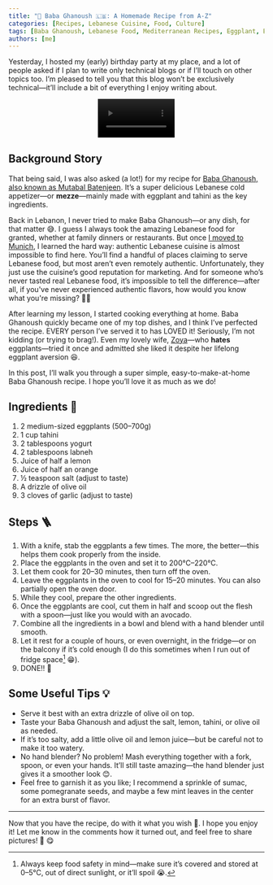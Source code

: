 ```yaml
---
title: "🍆 Baba Ghanoush 🇱🇧: A Homemade Recipe from A-Z"
categories: [Recipes, Lebanese Cuisine, Food, Culture]
tags: [Baba Ghanoush, Lebanese Food, Mediterranean Recipes, Eggplant, Easy Recipes]
authors: [me]
---
```


Yesterday, I hosted my (early) birthday party at my place, and a lot of people asked if I plan to write only technical blogs or if I’ll touch on other topics too. I’m pleased to tell you that this blog won’t be exclusively technical—it’ll include a bit of everything I enjoy writing about.

<video width="50%" style="display: block; margin: 0 auto; width: 30%;" autoplay loop muted playsinline>
  <source src="/assets/2025-02-09-baba-ghanouj/vid/result.mp4" type="video/mp4">
  Your browser does not support the video tag.
</video>

## Background Story

That being said, I was also asked (a lot!) for my recipe for [Baba Ghanoush, also known as Mutabal Batenjeen](https://en.wikipedia.org/wiki/Baba_ghanoush). It’s a super delicious Lebanese cold appetizer—or **mezze**—mainly made with eggplant and tahini as the key ingredients.

Back in Lebanon, I never tried to make Baba Ghanoush—or any dish, for that matter 😅. I guess I always took the amazing Lebanese food for granted, whether at family dinners or restaurants. But once [I moved to Munich](/posts/from-lebanon-to-germany/), I learned the hard way: authentic Lebanese cuisine is almost impossible to find here. You’ll find a handful of places claiming to serve Lebanese food, but most aren’t even remotely authentic. Unfortunately, they just use the cuisine’s good reputation for marketing. And for someone who’s never tasted real Lebanese food, it’s impossible to tell the difference—after all, if you've never experienced authentic flavors, how would you know what you're missing? 🤷‍♂️

After learning my lesson, I started cooking everything at home. Baba Ghanoush quickly became one of my top dishes, and I think I’ve perfected the recipe. EVERY person I’ve served it to has LOVED it! Seriously, I’m not kidding (or trying to brag!). Even my lovely wife, [Zoya](/moments/)—who **hates** eggplants—tried it once and admitted she liked it despite her lifelong eggplant aversion 😆.

In this post, I’ll walk you through a super simple, easy-to-make-at-home Baba Ghanoush recipe. I hope you’ll love it as much as we do!

## Ingredients 🍆

1. 2 medium-sized eggplants (500–700g)
2. 1 cup tahini
3. 2 tablespoons yogurt
4. 2 tablespoons labneh
5. Juice of half a lemon
6. Juice of half an orange
7. ½ teaspoon salt (adjust to taste)
8. A drizzle of olive oil
9. 3 cloves of garlic (adjust to taste)

## Steps 🪜

1. With a knife, stab the eggplants a few times. The more, the better—this helps them cook properly from the inside.
2. Place the eggplants in the oven and set it to 200°C–220°C.
3. Let them cook for 20–30 minutes, then turn off the oven.
4. Leave the eggplants in the oven to cool for 15–20 minutes. You can also partially open the oven door.
5. While they cool, prepare the other ingredients.
6. Once the eggplants are cool, cut them in half and scoop out the flesh with a spoon—just like you would with an avocado.
7. Combine all the ingredients in a bowl and blend with a hand blender until smooth.
8. Let it rest for a couple of hours, or even overnight, in the fridge—or on the balcony if it’s cold enough (I do this sometimes when I run out of fridge space[^1] 😁).
9. DONE!! 🎉

## Some Useful Tips 💡

- Serve it best with an extra drizzle of olive oil on top.
- Taste your Baba Ghanoush and adjust the salt, lemon, tahini, or olive oil as needed.
- If it’s too salty, add a little olive oil and lemon juice—but be careful not to make it too watery.
- No hand blender? No problem! Mash everything together with a fork, spoon, or even your hands. It’ll still taste amazing—the hand blender just gives it a smoother look 😊.
- Feel free to garnish it as you like; I recommend a sprinkle of sumac, some pomegranate seeds, and maybe a few mint leaves in the center for an extra burst of flavor.


---

Now that you have the recipe, do with it what you wish 🫡. I hope you enjoy it! Let me know in the comments how it turned out, and feel free to share pictures! 📸 😋

[^1]: Always keep food safety in mind—make sure it’s covered and stored at 0–5°C, out of direct sunlight, or it’ll spoil 😭.

